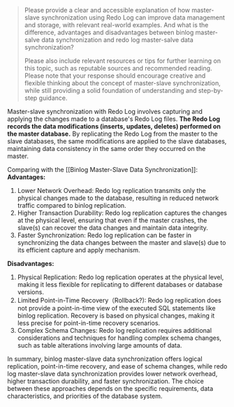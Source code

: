 >Please provide a clear and accessible explanation of how master-slave synchronization using Redo Log can improve data management and storage, with relevant real-world examples. And what is the difference, advantages and disadvantages between binlog master-salve data synchronization and redo log master-salve data synchronization?
>
>Please also include relevant resources or tips for further learning on this topic, such as reputable sources and recommended reading.
>Please note that your response should encourage creative and flexible thinking about the concept of master-slave synchronization, while still providing a solid foundation of understanding and step-by-step guidance.

Master-slave synchronization with Redo Log involves capturing and applying the changes made to a database's Redo Log files. **The Redo Log records the data modifications (inserts, updates, deletes) performed on the master database.** By replicating the Redo Log from the master to the slave databases, the same modifications are applied to the slave databases, maintaining data consistency in the same order they occurred on the master.

Comparing with the [[Binlog Master-Slave Data Synchronization]]:
**Advantages:**

1. Lower Network Overhead: Redo log replication transmits only the physical changes made to the database, resulting in reduced network traffic compared to binlog replication.
2. Higher Transaction Durability: Redo log replication captures the changes at the physical level, ensuring that even if the master crashes, the slave(s) can recover the data changes and maintain data integrity.
3. Faster Synchronization: Redo log replication can be faster in synchronizing the data changes between the master and slave(s) due to its efficient capture and apply mechanism.

**Disadvantages:**

1. Physical Replication: Redo log replication operates at the physical level, making it less flexible for replicating to different databases or database versions.
2. Limited Point-in-Time Recovery（Rollback?): Redo log replication does not provide a point-in-time view of the executed SQL statements like binlog replication. Recovery is based on physical changes, making it less precise for point-in-time recovery scenarios.
3. Complex Schema Changes: Redo log replication requires additional considerations and techniques for handling complex schema changes, such as table alterations involving large amounts of data.

In summary, binlog master-slave data synchronization offers logical replication, point-in-time recovery, and ease of schema changes, while redo log master-slave data synchronization provides lower network overhead, higher transaction durability, and faster synchronization. The choice between these approaches depends on the specific requirements, data characteristics, and priorities of the database system.
